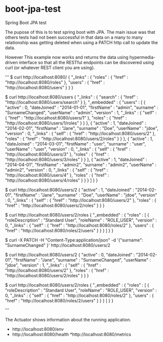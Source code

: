 boot-jpa-test
=============

Spring Boot JPA test

The pupose of this is to test spring boot with JPA. The main issue was that others tests had not
been successful in that data on a many to many relationship was getting deleted when using a PATCH http
call to update the data.

However This example now works and returns the data using hypermedia-driven interface so that all the RESTful
endpoints can be discovered using curl (or whatever REST client you are using).

'''
$ curl http://localhost:8080/
{
  "_links" : {
    "roles" : {
      "href" : "http://localhost:8080/roles"
    },
    "users" : {
      "href" : "http://localhost:8080/users"
    }
  }
}

$ curl http://localhost:8080/users
{
  "_links" : {
    "search" : {
      "href" : "http://localhost:8080/users/search"
    }
  },
  "_embedded" : {
    "users" : [ {
      "active" : 0,
      "dateJoined" : "2014-01-01",
      "firstName" : "admin",
      "surname" : "SurnameChanged",
      "userName" : "admin",
      "version" : 1,
      "_links" : {
        "self" : {
          "href" : "http://localhost:8080/users/1"
        },
        "roles" : {
          "href" : "http://localhost:8080/users/1/roles"
        }
      }
    }, {
      "active" : 1,
      "dateJoined" : "2014-02-01",
      "firstName" : "Jane",
      "surname" : "Doe",
      "userName" : "jdoe",
      "version" : 0,
      "_links" : {
        "self" : {
          "href" : "http://localhost:8080/users/2"
        },
        "roles" : {
          "href" : "http://localhost:8080/users/2/roles"
        }
      }
    }, {
      "active" : 1,
      "dateJoined" : "2014-03-01",
      "firstName" : "user",
      "surname" : "user",
      "userName" : "user",
      "version" : 0,
      "_links" : {
        "self" : {
          "href" : "http://localhost:8080/users/3"
        },
        "roles" : {
          "href" : "http://localhost:8080/users/3/roles"
        }
      }
    }, {
      "active" : 1,
      "dateJoined" : "2014-04-01",
      "firstName" : "admin2",
      "surname" : "admin2",
      "userName" : "admin2",
      "version" : 0,
      "_links" : {
        "self" : {
          "href" : "http://localhost:8080/users/4"
        },
        "roles" : {
          "href" : "http://localhost:8080/users/4/roles"
        }
      }
    } ]
  }
}


$ curl http://localhost:8080/users/2
{
  "active" : 1,
  "dateJoined" : "2014-02-01",
  "firstName" : "Jane",
  "surname" : "Doe",
  "userName" : "jdoe",
  "version" : 0,
  "_links" : {
    "self" : {
      "href" : "http://localhost:8080/users/2"
    },
    "roles" : {
      "href" : "http://localhost:8080/users/2/roles"
    }
  }
}



$ curl http://localhost:8080/users/2/roles
{
  "_embedded" : {
    "roles" : [ {
      "roleDescription" : "Standard User",
      "roleName" : "ROLE_USER",
      "version" : 0,
      "_links" : {
        "self" : {
          "href" : "http://localhost:8080/roles/2"
        },
        "users" : {
          "href" : "http://localhost:8080/roles/2/users"
        }
      }
    } ]
  }
}

$ curl -X PATCH -H "Content-Type:application/json" -d  '{"surname": "SurnameChanged" }' http://localhost:8080/users/2

$ curl http://localhost:8080/users/2
{
  "active" : 0,
  "dateJoined" : "2014-02-01",
  "firstName" : "Jane",
  "surname" : "SurnameChanged",
  "userName" : "jdoe",
  "version" : 1,
  "_links" : {
    "self" : {
      "href" : "http://localhost:8080/users/2"
    },
    "roles" : {
      "href" : "http://localhost:8080/users/2/roles"
    }
  }
}



$ curl http://localhost:8080/users/2/roles
{
  "_embedded" : {
    "roles" : [ {
      "roleDescription" : "Standard User",
      "roleName" : "ROLE_USER",
      "version" : 0,
      "_links" : {
        "self" : {
          "href" : "http://localhost:8080/roles/2"
        },
        "users" : {
          "href" : "http://localhost:8080/roles/2/users"
        }
      }
    } ]
  }
}

'''

The Actuator shows information about the running application.
 * http://localhost:8080/env
 * http://localhost:8080/health
 *http://localhost:8080/metrics